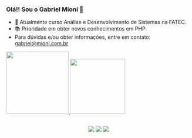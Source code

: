 ### Olá!! Sou o Gabriel Mioni 👋

- 🔭 Atualmente curso Análise e Desenvolvimento de Sistemas na FATEC.
- 📚 Prioridade em obter novos conhecimentos em PHP.
- Para dúvidas e/ou obter informações, entre em contato: gabriel@mioni.com.br

<div>
  <a href="[https://github.com/gab3mioni](https://github.com/gab3mioni)"> 
  <img height="170em" src="https://github-readme-stats.vercel.app/api?username=gab3mioni&show_icons=true&theme=tokyonight&include_all_commits=true&count_private=true"/>
  <img height="150em" src="https://github-readme-stats.vercel.app/api/top-langs/?username=gab3mioni&layout=compact&langs_count=16&theme=tokyonight"/>
</div>

##

<div align="center">
   <a href="https://www.instagram.com/gabrielmioni_/" target="_blank"><img src="https://img.shields.io/badge/Instagram-E4405F?style=for-the-badge&logo=instagram&logoColor=white" target="_blank"></a>
   <a href="mailto:gabriel@mioni.com.br"><img src="https://img.shields.io/badge/Gmail-D14836?style=for-the-badge&logo=gmail&logoColor=white" target="_blank"></a>
   <a href="https://www.linkedin.com/in/gabriel-mioni/"><img src=https://img.shields.io/badge/LinkedIn-0077B5?style=for-the-badge&logo=linkedin&logoColor=white
" target="_blank"></a>
